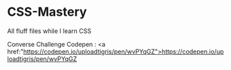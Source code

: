 # CSS-Mastery
All fluff files while I learn CSS

Converse Challenge Codepen : <a href:"https://codepen.io/uploadtigris/pen/wvPYqGZ">https://codepen.io/uploadtigris/pen/wvPYqGZ</a>

